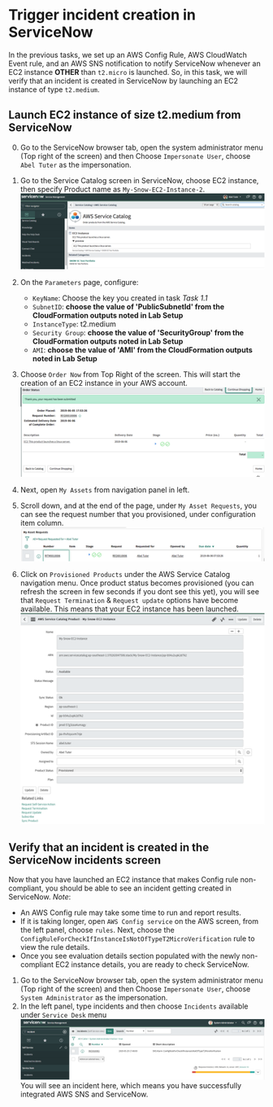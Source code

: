 # Trigger incident creation in ServiceNow 

In the previous tasks, we set up an AWS Config Rule, AWS CloudWatch Event rule, and an AWS SNS notification to notify ServiceNow whenever an EC2 instance **OTHER** than `t2.micro` is launched. 
So, in this task, we will verify that an incident is created in ServiceNow by launching an EC2 instance of type `t2.medium`.

## Launch EC2 instance of size t2.medium from ServiceNow
0. Go to the ServiceNow browser tab, open the system administrator menu (Top right of the screen) and then Choose `Impersonate User`, choose `Abel Tuter` as the impersonation.
1. Go to the Service Catalog screen in ServiceNow, choose EC2 instance, then specify Product name as `My-Snow-EC2-Instance-2`.
![snow-prov-3](/labs/end-to-end-it-lifecycle-management/resources/snow-prov-3.png)

2. On the `Parameters` page, configure:
    - `KeyName`: Choose the key you created in task _Task 1.1_
    - `SubnetID`: **choose the value of 'PublicSubnetId' from the CloudFormation outputs noted in Lab Setup**
    - `InstanceType`: t2.medium
    - `Security Group`: **choose the value of 'SecurityGroup' from the CloudFormation outputs noted in Lab Setup**
    - `AMI`: **choose the value of 'AMI' from the CloudFormation outputs noted in Lab Setup**
6. Choose `Order Now` from Top Right of the screen. This will start the creation of an EC2 instance in your AWS account.
![snow-prov-4](/labs/end-to-end-it-lifecycle-management/resources/snow-prov-4.png)
7. Next, open `My Assets` from navigation panel in left.
8. Scroll down, and at the end of the page, under `My Asset Requests`, you can see the request number that you provisioned, under configuration item column.
![snow-prov-5](/labs/end-to-end-it-lifecycle-management/resources/snow-prov-5.png)
8. Click on `Provisioned Products` under the AWS Service Catalog navigation menu. Once product status becomes provisioned (you can refresh the screen in few seconds if you dont see this yet), you will see that `Request Termination` & `Request update` options have become available. This means that your EC2 instance has been launched.
![snow-prov-6](/labs/end-to-end-it-lifecycle-management/resources/snow-prov-6.png)

## Verify that an incident is created in the ServiceNow incidents screen
Now that you have launched an EC2 instance that makes Config rule non-compliant, you should be able to see an incident getting created in ServiceNow.
_Note_: 
- An AWS Config rule may take some time to run and report results. 
- If it is taking longer, open `AWS Config service` on the AWS screen, from the left panel, choose `rules`. Next, choose the `ConfigRuleForCheckIfInstanceIsNotOfTypeT2MicroVerification` rule to view the rule details. 
- Once you see evaluation details section populated with the newly non-compliant EC2 instance details, you are ready to check ServiceNow.

1. Go to the ServiceNow browser tab, open the system administrator menu (Top right of the screen) and then Choose `Impersonate User`, choose `System Administrator` as the impersonation.
2. In the left panel, type incidents and then choose `Incidents` available under `Service Desk` menu
![snow-incident-8](/labs/end-to-end-it-lifecycle-management/resources/snow-incident-8.png)
You will see an incident here, which means you have successfully integrated AWS SNS and ServiceNow.

